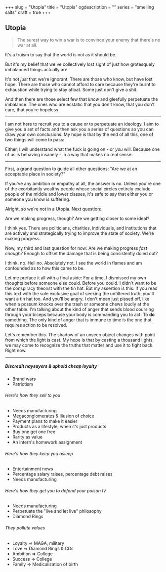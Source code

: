 +++
slug = "Utopia"
title = "Utopia"
ogdescription = ""
series = "smelling salts"
draft = true
+++

## Utopia 

> The surest way to win a war is to convince your enemy that there's no war at all.

It's a truism to say that the world is not as it should be.

But it's my belief that we've collectively lost sight of just how grotesquely imbalanced things actually are. 

It's not *just* that we're ignorant. There are those who know, but have lost hope. There are those who cannot afford to care because they're burnt to exhaustion while trying to stay afloat. Some just don't give a shit.

And then there are those select few that *know* and gleefully perpetuate the imbalance. The ones who are ecstatic that you don't know, that you don't care, that you're hopeless.

---

I am not here to recruit you to a cause or to perpetuate an ideology. I aim to give you a set of facts and then ask you a series of questions so you can draw your own conclusions. My hope is that by the end of all this, one of two things will come to pass:

Either, I will understand what the fuck is going on - or *you* will. Because one of us is behaving insanely - in a way that makes no real sense.

---

First, a grand question to guide all other questions: "Are we at an acceptable place in society?"

If you've any ambition or empathy at all, the answer is no. Unless you're one of the exorbitantly wealthy people whose social circles entirely exclude people of the middle and lower classes, it's safe to say that either you or someone you know is suffering.

Alright, so we're not in a Utopia. Next question:

Are we making progress, though? Are we getting closer to some ideal?

I think yes. There are politicians, charities, individuals, and institutions that are actively and strategically trying to improve the state of society. We're making progress.

Now, my third and last question for now: Are we making progress *fast enough*? Enough to offset the damage that is being consistently doled out?

I think, no. Hell no. Absolutely not. I see the world in flames and am confounded as to how this came to be.

Let me preface it all with a final aside: For a time, I dismissed my own thoughts before someone else could. Before you could. I didn't want to be the conspiracy theorist with the tin hat. But my assertion is this. If you read this text with the sole exclusive goal of seeking the unfiltered truth, you'll want a tin hat too. And you'll be angry. I don't mean just pissed off, like when a possum knocks over the trash or someone chews loudly at the other table. I'm talking about the kind of anger that sends blood coursing through your biceps because your body is commanding you to act. To **do** something. The only kind of anger that is immune to time is the one that requires action to be resolved.

Let's remember this. The shadow of an unseen object changes with point from which the light is cast. My hope is that by casting a thousand lights, we may come to recognize the truths that matter and use it to fight back. Right now.

---

##### Discredit naysayers & uphold cheap loyalty
- Brand wars
- Patriotism

###### Here's how they sell to you
- Needs manufacturing
- Megaconglomerates & illusion of choice
- Payment plans to make it easier
- Products as a lifestyle, when it's just products
- Buy one get one free
- Rarity as value
- An intern's homework assignment

###### Here's how they keep you asleep
- Entertainment news
- Percentage salary raises, percentage debt raises
- Needs manufacturing

###### Here's how they get you to defend your poison IV
- Needs manufacturing
- Perpetuate the "live and let live" philosophy
- Diamond Rings

###### They pollute values
- Loyalty => MAGA, military
- Love => Diamond Rings & CDs
- Ambition => College
- Success => College
- Family => Medicalization of birth